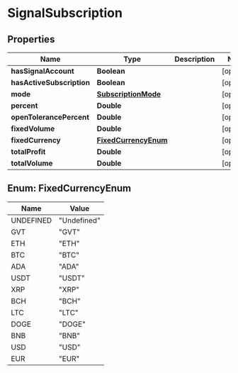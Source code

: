 # SignalSubscription

## Properties
Name | Type | Description | Notes
------------ | ------------- | ------------- | -------------
**hasSignalAccount** | **Boolean** |  |  [optional]
**hasActiveSubscription** | **Boolean** |  |  [optional]
**mode** | [**SubscriptionMode**](SubscriptionMode.md) |  |  [optional]
**percent** | **Double** |  |  [optional]
**openTolerancePercent** | **Double** |  |  [optional]
**fixedVolume** | **Double** |  |  [optional]
**fixedCurrency** | [**FixedCurrencyEnum**](#FixedCurrencyEnum) |  |  [optional]
**totalProfit** | **Double** |  |  [optional]
**totalVolume** | **Double** |  |  [optional]

<a name="FixedCurrencyEnum"></a>
## Enum: FixedCurrencyEnum
Name | Value
---- | -----
UNDEFINED | &quot;Undefined&quot;
GVT | &quot;GVT&quot;
ETH | &quot;ETH&quot;
BTC | &quot;BTC&quot;
ADA | &quot;ADA&quot;
USDT | &quot;USDT&quot;
XRP | &quot;XRP&quot;
BCH | &quot;BCH&quot;
LTC | &quot;LTC&quot;
DOGE | &quot;DOGE&quot;
BNB | &quot;BNB&quot;
USD | &quot;USD&quot;
EUR | &quot;EUR&quot;

